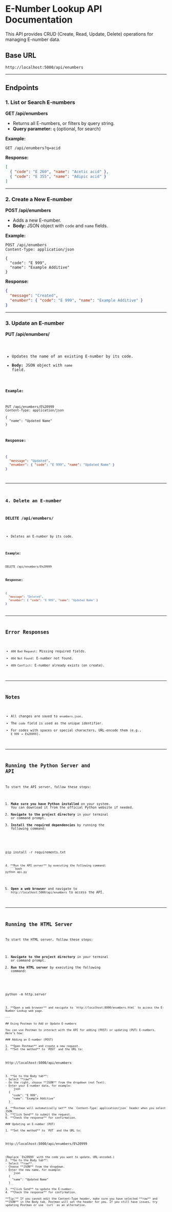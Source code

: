 # E-Number Lookup API Documentation

This API provides CRUD (Create, Read, Update, Delete) operations for managing E-number data.

## Base URL

    http://localhost:5000/api/enumbers

---

## Endpoints

### 1. List or Search E-numbers

**GET /api/enumbers**

- Returns all E-numbers, or filters by query string.
- **Query parameter:** `q` (optional, for search)

**Example:**
```
GET /api/enumbers?q=acid
```

**Response:**
```json
[
  { "code": "E 260", "name": "Acetic acid" },
  { "code": "E 355", "name": "Adipic acid" }
]
```

---

### 2. Create a New E-number

**POST /api/enumbers**

- Adds a new E-number.
- **Body:** JSON object with `code` and `name` fields.

**Example:**
```
POST /api/enumbers
Content-Type: application/json

{
  "code": "E 999",
  "name": "Example Additive"
}
```

**Response:**
```json
{
  "message": "Created",
  "enumber": { "code": "E 999", "name": "Example Additive" }
}
```

---

### 3. Update an E-number

**PUT /api/enumbers/<code>**

- Updates the name of an existing E-number by its code.
- **Body:** JSON object with `name` field.

**Example:**
```
PUT /api/enumbers/E%20999
Content-Type: application/json

{
  "name": "Updated Name"
}
```

**Response:**
```json
{
  "message": "Updated",
  "enumber": { "code": "E 999", "name": "Updated Name" }
}
```

---

### 4. Delete an E-number

**DELETE /api/enumbers/<code>**

- Deletes an E-number by its code.

**Example:**
```
DELETE /api/enumbers/E%20999
```

**Response:**
```json
{
  "message": "Deleted",
  "enumber": { "code": "E 999", "name": "Updated Name" }
}
```

---

## Error Responses

- `400 Bad Request`: Missing required fields.
- `404 Not Found`: E-number not found.
- `409 Conflict`: E-number already exists (on create).

---

## Notes
- All changes are saved to `enumbers.json`.
- The `code` field is used as the unique identifier.
- For codes with spaces or special characters, URL-encode them (e.g., `E 999` → `E%20999`).

---

## Running the Python Server and API

To start the API server, follow these steps:

1. **Make sure you have Python installed** on your system. You can download it from the official Python website if needed.
2. **Navigate to the project directory** in your terminal or command prompt.
3. **Install the required dependencies** by running the following command:
   ```bash
pip install -r requirements.txt
```
4. **Run the API server** by executing the following command:
   ```bash
python api.py
```
5. **Open a web browser** and navigate to `http://localhost:5000/api/enumbers` to access the API.

---

## Running the HTML Server

To start the HTML server, follow these steps:

1. **Navigate to the project directory** in your terminal or command prompt.
2. **Run the HTML server** by executing the following command:
   ```bash
python -m http.server
```
3. **Open a web browser** and navigate to `http://localhost:8000/enumbers.html` to access the E-Number Lookup web page.

---

## Using Postman to Add or Update E-numbers

You can use Postman to interact with the API for adding (POST) or updating (PUT) E-numbers. Here’s how:

### Adding an E-number (POST)

1. **Open Postman** and create a new request.
2. **Set the method** to `POST` and the URL to:
   ```
   http://localhost:5000/api/enumbers
   ```
3. **Go to the Body tab**:
   - Select **raw**.
   - On the right, choose **JSON** from the dropdown (not Text).
   - Enter your E-number data, for example:
     ```json
     {
       "code": "E 999",
       "name": "Example Additive"
     }
     ```
4. **Postman will automatically set** the `Content-Type: application/json` header when you select JSON.
5. **Click Send** to submit the request.
6. **Check the response** for confirmation.

### Updating an E-number (PUT)

1. **Set the method** to `PUT` and the URL to:
   ```
   http://localhost:5000/api/enumbers/E%20999
   ```
   (Replace `E%20999` with the code you want to update, URL-encoded.)
2. **Go to the Body tab**:
   - Select **raw**.
   - Choose **JSON** from the dropdown.
   - Enter the new name, for example:
     ```json
     {
       "name": "Updated Name"
     }
     ```
3. **Click Send** to update the E-number.
4. **Check the response** for confirmation.

**Tip:** If you cannot edit the Content-Type header, make sure you have selected **raw** and **JSON** in the Body tab. Postman will set the header for you. If you still have issues, try updating Postman or use `curl` as an alternative. 